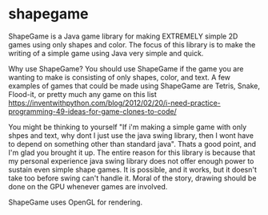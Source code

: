 # shapegame

ShapeGame is a Java game library for making EXTREMELY simple 2D games using only shapes and color.
The focus of this library is to make the writing of a simple game using Java very simple and quick. 



Why use ShapeGame? You should use ShapeGame if the game you are wanting to make is consisting of only shapes, color, and text.
A few examples of games that could be made using ShapeGame are Tetris, Snake, Flood-it, or pretty much any game on this list
https://inventwithpython.com/blog/2012/02/20/i-need-practice-programming-49-ideas-for-game-clones-to-code/

You might be thinking to yourself "If i'm making a simple game with only shpes and text, why dont I just use 
the java swing library, then I wont have to depend on something other than standard java". Thats a good point,
and I'm glad you brought it up. The entire reason for this library is because that my personal experience java swing
library does not offer enough power to sustain even simple shape games. It is possible, and it works, but it doesn't
take too before swing can't handle it. Moral of the story, drawing should be done on the GPU whenever games are
involved. 


ShapeGame uses OpenGL for rendering.
